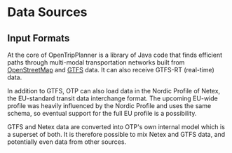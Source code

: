 # Data Sources

## Input Formats

At the core of OpenTripPlanner is a library of Java code that finds efficient paths through
multi-modal transportation networks built
from [OpenStreetMap](http://wiki.openstreetmap.org/wiki/Main_Page)
and [GTFS](https://developers.google.com/transit/gtfs/) data. It can also receive GTFS-RT (real-time)
data.

In addition to GTFS, OTP can also load data in the Nordic Profile of Netex, the EU-standard transit
data interchange format. The upcoming EU-wide profile was heavily influenced by the Nordic Profile
and uses the same schema, so eventual support for the full EU profile is a possibility.

GTFS and Netex data are converted into OTP's own internal model which is a superset of both. It is
therefore possible to mix Netex and GTFS data, and potentially even data from other sources.
